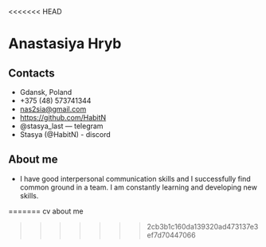 <<<<<<< HEAD
# Anastasiya Hryb

## Contacts
* Gdansk, Poland
* +375 (48) 573741344 
* nas2sia@gmail.com 
* https://github.com/HabitN 
* @stasya_last — telegram
* Stasya (@HabitN) - discord

## About me 
* I have good interpersonal communication skills and I successfully find common ground in a team. I am constantly learning and developing new skills.


=======
cv about me
>>>>>>> 2cb3b1c160da139320ad473137e3ef7d70447066
